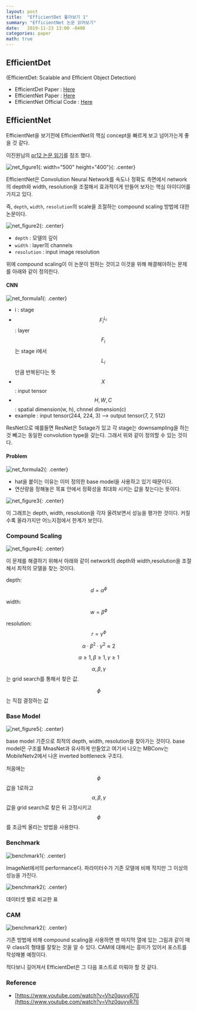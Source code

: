```yaml
---
layout: post
title:  "EfficientDet 톺아보기 1"
summary: "EfficientNet 논문 읽어보기"
date:   2019-11-23 13:00 -0400
categories: paper
math: true
---
```


## EfficientDet

(EfficientDet: Scalable and Efﬁcient Object Detection)

- EfficientDet Paper : [Here](https://arxiv.org/abs/1911.09070)
- EfficientNet Paper : [Here](https://arxiv.org/abs/1905.11946)
- EfficientNet Official Code : [Here](https://github.com/tensorflow/tpu/tree/master/models/official/efficientnet)

## EfficientNet
EfficientNet을 보기전에 EfficientNet의 핵심 concept을 빠르게 보고 넘어가는게 좋을 것 같다.

이진원님의 [pr12 논문 읽기](https://www.youtube.com/watch?v=Vhz0quyvR7I)를 참조 했다.



![net_figure1](/assets/img/post_img/EfficientDet/net_figure1.PNG){: width="500" height="400"}{: .center}



EfficientNet은 Convolution Neural Network를 속도나 정확도 측면에서 network의 depth와 width, resolution을 조절해서 효과적이게 만들어 보자는 핵심 아이디어를 가지고 있다.

즉, `depth`, `width`, `resolution`의 scale을 조절하는 compound scaling 방법에 대한 논문이다.



![net_figure2](/assets/img/post_img/EfficientDet/net_figure2.PNG){: .center}



- `depth` : 모델의 깊이
- `width` : layer의 channels
- `resolution` : input image resolution

위에 compound scaling이 이 논문이 원하는 것이고 이것을 위해 해결해야하는 문제를 아래와 같이 정의한다.

#### CNN



![net_formula1](/assets/img/post_img/EfficientDet/net_formula1.PNG){: .center}



- i : stage
- $$F_{i}^{L_i}$$ : layer $$F_i$$는 stage i에서 $$L_i$$만큼 반복된다는 뜻
- $$X$$ : input tensor
- $$H, W, C$$ : spatial dimension(w, h), chnnel dimension(c)
- example : input tensor(244, 224, 3) --> output tensor(7, 7, 512)

ResNet으로 예를들면 ResNet은 5stage가 있고 각 stage는 downsampling을 하는 것 빼고는 동일한 convolution type을 갖는다. 그래서 위와 같이 정의할 수 있는 것이다.

#### Problem



![net_formula2](/assets/img/post_img/EfficientDet/net_formula2.PNG){: .center}



- hat을 붙이는 이유는 이미 정의한 base model을 사용하고 있기 때문이다.
- 연산량을 정해놓은 목표 안에서 정확성을 최대화 시키는 값을 찾는다는 뜻이다.



![net_figure3](/assets/img/post_img/EfficientDet/net_figure3.PNG){: .center}



이 그래프는 depth, width, resolution을 각자 올려보면서 성능을 평가한 것이다. 커질수록 올라가지만 어느지점에서 한계가 보인다.

### Compound Scaling



![net_figure4](/assets/img/post_img/EfficientDet/net_figure4.PNG){: .center}



이 문제를 해결하기 위해서 아래와 같이 network의 depth와 width,resolution을 조절해서 최적의 모델을 찾는 것이다.

depth: $$d = \alpha^\phi$$

width: $$w = \beta^\phi$$

resolution: $$r = \gamma^\phi$$

$$\alpha \cdot \beta^2 \cdot \gamma^2 \approx 2$$

$$\alpha \geq 1,\beta \geq 1,\gamma \geq 1$$

$$\alpha , \beta , \gamma$$는 grid search를 통해서 찾은 값.

$$\phi$$는 직접 결정하는 값

### Base Model



![net_figure5](/assets/img/post_img/EfficientDet/net_figure5.PNG){: .center}



base model 기준으로 최적의 depth, width, resolution을 찾아가는 것이다. base model은 구조를 MnasNet과 유사하게 만들었고 여기서 나오는
MBConv는 MobileNetv2에서 나온 inverted bottleneck 구조다.

처음에는 $$\phi$$값을 1로하고 $$\alpha,\beta,\gamma$$값을 grid search로 찾은 뒤 고정시키고 $$\phi$$를 조금씩 올리는 방법을 사용한다.

### Benchmark



![benchmark1](/assets/img/post_img/EfficientDet/net_benchmark1.PNG){: .center}



ImageNet에서의 performance다. 파라미터수가 기존 모델에 비해 작지만 그 이상의 성능을 가진다.



![benchmark2](/assets/img/post_img/EfficientDet/net_benchmark2.PNG){: .center}



데이터셋 별로 비교한 표

### CAM



![benchmark2](/assets/img/post_img/EfficientDet/net_cam.PNG){: .center}



기존 방법에 비해 compound scaling을 사용하면 맨 마지막 열에 있는 그림과 같이 매우 class의 형태를 잘찾는 것을 알 수 있다.
CAM에 대해서는 흥미가 있어서 포스트를 작성해볼 예정이다.


적다보니 길어져서 EfficientDet은 그 다음 포스트로 미뤄야 할 것 같다.

### Reference
- [https://www.youtube.com/watch?v=Vhz0quyvR7I](https://www.youtube.com/watch?v=Vhz0quyvR7I)
